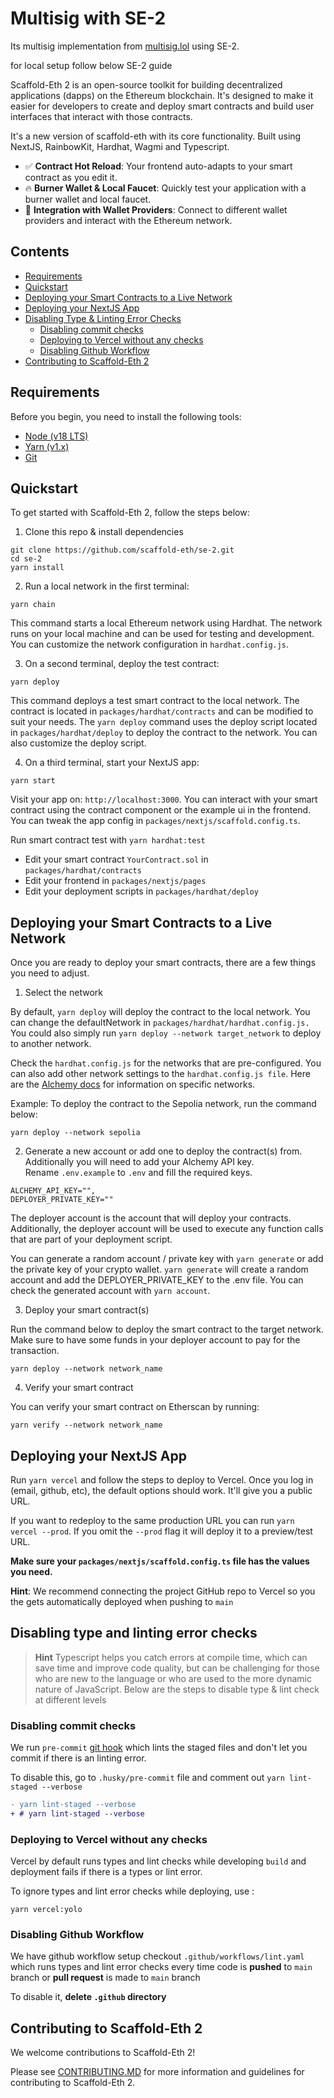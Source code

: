 # Multisig with SE-2

Its multisig implementation from [multisig.lol](https://multisig.lol/) using SE-2.

for local setup follow below SE-2 guide

Scaffold-Eth 2 is an open-source toolkit for building decentralized applications (dapps) on the Ethereum blockchain. It's designed to make it easier for developers to create and deploy smart contracts and build user interfaces that interact with those contracts.

It's a new version of scaffold-eth with its core functionality. Built using NextJS, RainbowKit, Hardhat, Wagmi and Typescript.

-   ✅ **Contract Hot Reload**: Your frontend auto-adapts to your smart contract as you edit it.
-   🔥 **Burner Wallet & Local Faucet**: Quickly test your application with a burner wallet and local faucet.
-   🔐 **Integration with Wallet Providers**: Connect to different wallet providers and interact with the Ethereum network.

## Contents

-   [Requirements](#requirements)
-   [Quickstart](#Quickstart)
-   [Deploying your Smart Contracts to a Live Network](#Deploying-your-Smart-Contracts-to-a-live-network)
-   [Deploying your NextJS App](#Deploying-your-NextJS-App)
-   [Disabling Type & Linting Error Checks](#Disabling-type-and-linting-error-checks)
    -   [Disabling commit checks](#Disabling-commit-checks)
    -   [Deploying to Vercel without any checks](#Deploying-to-Vercel-without-any-checks)
    -   [Disabling Github Workflow](#Disabling-Github-Workflow)
-   [Contributing to Scaffold-Eth 2](#Contributing-to-Scaffold-Eth-2)

## Requirements

Before you begin, you need to install the following tools:

-   [Node (v18 LTS)](https://nodejs.org/en/download/)
-   [Yarn (v1.x)](https://classic.yarnpkg.com/en/docs/install/)
-   [Git](https://git-scm.com/downloads)

## Quickstart

To get started with Scaffold-Eth 2, follow the steps below:

1. Clone this repo & install dependencies

```
git clone https://github.com/scaffold-eth/se-2.git
cd se-2
yarn install
```

2. Run a local network in the first terminal:

```
yarn chain
```

This command starts a local Ethereum network using Hardhat. The network runs on your local machine and can be used for testing and development. You can customize the network configuration in `hardhat.config.js`.

3. On a second terminal, deploy the test contract:

```
yarn deploy
```

This command deploys a test smart contract to the local network. The contract is located in `packages/hardhat/contracts` and can be modified to suit your needs. The `yarn deploy` command uses the deploy script located in `packages/hardhat/deploy` to deploy the contract to the network. You can also customize the deploy script.

4. On a third terminal, start your NextJS app:

```
yarn start
```

Visit your app on: `http://localhost:3000`. You can interact with your smart contract using the contract component or the example ui in the frontend. You can tweak the app config in `packages/nextjs/scaffold.config.ts`.

Run smart contract test with `yarn hardhat:test`

-   Edit your smart contract `YourContract.sol` in `packages/hardhat/contracts`
-   Edit your frontend in `packages/nextjs/pages`
-   Edit your deployment scripts in `packages/hardhat/deploy`

## Deploying your Smart Contracts to a Live Network

Once you are ready to deploy your smart contracts, there are a few things you need to adjust.

1. Select the network

By default, `yarn deploy` will deploy the contract to the local network. You can change the defaultNetwork in `packages/hardhat/hardhat.config.js.` You could also simply run `yarn deploy --network target_network` to deploy to another network.

Check the `hardhat.config.js` for the networks that are pre-configured. You can also add other network settings to the `hardhat.config.js file`. Here are the [Alchemy docs](https://docs.alchemy.com/docs/how-to-add-alchemy-rpc-endpoints-to-metamask) for information on specific networks.

Example: To deploy the contract to the Sepolia network, run the command below:

```
yarn deploy --network sepolia
```

2. Generate a new account or add one to deploy the contract(s) from. Additionally you will need to add your Alchemy API key. Rename `.env.example` to `.env` and fill the required keys.

```
ALCHEMY_API_KEY="",
DEPLOYER_PRIVATE_KEY=""
```

The deployer account is the account that will deploy your contracts. Additionally, the deployer account will be used to execute any function calls that are part of your deployment script.

You can generate a random account / private key with `yarn generate` or add the private key of your crypto wallet. `yarn generate` will create a random account and add the DEPLOYER_PRIVATE_KEY to the .env file. You can check the generated account with `yarn account`.

3. Deploy your smart contract(s)

Run the command below to deploy the smart contract to the target network. Make sure to have some funds in your deployer account to pay for the transaction.

```
yarn deploy --network network_name
```

4. Verify your smart contract

You can verify your smart contract on Etherscan by running:

```
yarn verify --network network_name
```

## Deploying your NextJS App

Run `yarn vercel` and follow the steps to deploy to Vercel. Once you log in (email, github, etc), the default options should work. It'll give you a public URL.

If you want to redeploy to the same production URL you can run `yarn vercel --prod`. If you omit the `--prod` flag it will deploy it to a preview/test URL.

**Make sure your `packages/nextjs/scaffold.config.ts` file has the values you need.**

**Hint**: We recommend connecting the project GitHub repo to Vercel so you the gets automatically deployed when pushing to `main`

## Disabling type and linting error checks

> **Hint**
> Typescript helps you catch errors at compile time, which can save time and improve code quality, but can be challenging for those who are new to the language or who are used to the more dynamic nature of JavaScript. Below are the steps to disable type & lint check at different levels

### Disabling commit checks

We run `pre-commit` [git hook](https://git-scm.com/book/en/v2/Customizing-Git-Git-Hooks) which lints the staged files and don't let you commit if there is an linting error.

To disable this, go to `.husky/pre-commit` file and comment out `yarn lint-staged --verbose`

```diff
- yarn lint-staged --verbose
+ # yarn lint-staged --verbose
```

### Deploying to Vercel without any checks

Vercel by default runs types and lint checks while developing `build` and deployment fails if there is a types or lint error.

To ignore types and lint error checks while deploying, use :

```shell
yarn vercel:yolo
```

### Disabling Github Workflow

We have github workflow setup checkout `.github/workflows/lint.yaml` which runs types and lint error checks every time code is **pushed** to `main` branch or **pull request** is made to `main` branch

To disable it, **delete `.github` directory**

## Contributing to Scaffold-Eth 2

We welcome contributions to Scaffold-Eth 2!

Please see [CONTRIBUTING.MD](https://github.com/scaffold-eth/se-2/blob/master/CONTRIBUTING.md) for more information and guidelines for contributing to Scaffold-Eth 2.
